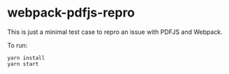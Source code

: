 # webpack-pdfjs-repro
This is just a minimal test case to repro an issue with PDFJS and Webpack.

To run:

```
yarn install
yarn start
```
